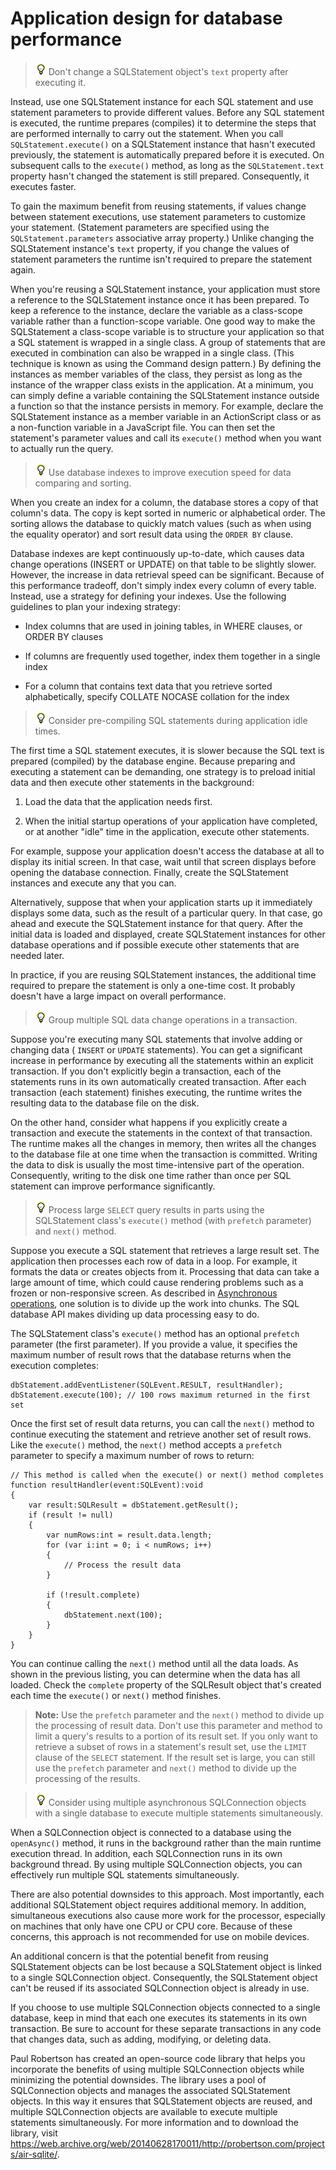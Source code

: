 # Application design for database performance

> ![](../img/tip_help.png) Don't change a SQLStatement object's `text` property
> after executing it.

Instead, use one SQLStatement instance for each SQL statement and use statement
parameters to provide different values. Before any SQL statement is executed,
the runtime prepares (compiles) it to determine the steps that are performed
internally to carry out the statement. When you call `SQLStatement.execute()` on
a SQLStatement instance that hasn't executed previously, the statement is
automatically prepared before it is executed. On subsequent calls to the
`execute()` method, as long as the `SQLStatement.text` property hasn't changed
the statement is still prepared. Consequently, it executes faster.

To gain the maximum benefit from reusing statements, if values change between
statement executions, use statement parameters to customize your statement.
(Statement parameters are specified using the `SQLStatement.parameters`
associative array property.) Unlike changing the SQLStatement instance's `text`
property, if you change the values of statement parameters the runtime isn't
required to prepare the statement again.

When you're reusing a SQLStatement instance, your application must store a
reference to the SQLStatement instance once it has been prepared. To keep a
reference to the instance, declare the variable as a class-scope variable rather
than a function-scope variable. One good way to make the SQLStatement a
class-scope variable is to structure your application so that a SQL statement is
wrapped in a single class. A group of statements that are executed in
combination can also be wrapped in a single class. (This technique is known as
using the Command design pattern.) By defining the instances as member variables
of the class, they persist as long as the instance of the wrapper class exists
in the application. At a minimum, you can simply define a variable containing
the SQLStatement instance outside a function so that the instance persists in
memory. For example, declare the SQLStatement instance as a member variable in
an ActionScript class or as a non-function variable in a JavaScript file. You
can then set the statement's parameter values and call its `execute()` method
when you want to actually run the query.

> ![](../img/tip_help.png) Use database indexes to improve execution speed for
> data comparing and sorting.

When you create an index for a column, the database stores a copy of that
column's data. The copy is kept sorted in numeric or alphabetical order. The
sorting allows the database to quickly match values (such as when using the
equality operator) and sort result data using the `ORDER BY` clause.

Database indexes are kept continuously up-to-date, which causes data change
operations (INSERT or UPDATE) on that table to be slightly slower. However, the
increase in data retrieval speed can be significant. Because of this performance
tradeoff, don't simply index every column of every table. Instead, use a
strategy for defining your indexes. Use the following guidelines to plan your
indexing strategy:

- Index columns that are used in joining tables, in WHERE clauses, or ORDER BY
  clauses

- If columns are frequently used together, index them together in a single index

- For a column that contains text data that you retrieve sorted alphabetically,
  specify COLLATE NOCASE collation for the index

> ![](../img/tip_help.png) Consider pre-compiling SQL statements during
> application idle times.

The first time a SQL statement executes, it is slower because the SQL text is
prepared (compiled) by the database engine. Because preparing and executing a
statement can be demanding, one strategy is to preload initial data and then
execute other statements in the background:

1.  Load the data that the application needs first.

2.  When the initial startup operations of your application have completed, or
    at another "idle" time in the application, execute other statements.

For example, suppose your application doesn't access the database at all to
display its initial screen. In that case, wait until that screen displays before
opening the database connection. Finally, create the SQLStatement instances and
execute any that you can.

Alternatively, suppose that when your application starts up it immediately
displays some data, such as the result of a particular query. In that case, go
ahead and execute the SQLStatement instance for that query. After the initial
data is loaded and displayed, create SQLStatement instances for other database
operations and if possible execute other statements that are needed later.

In practice, if you are reusing SQLStatement instances, the additional time
required to prepare the statement is only a one-time cost. It probably doesn't
have a large impact on overall performance.

> ![](../img/tip_help.png) Group multiple SQL data change operations in a
> transaction.

Suppose you're executing many SQL statements that involve adding or changing
data ( `INSERT` or `UPDATE` statements). You can get a significant increase in
performance by executing all the statements within an explicit transaction. If
you don't explicitly begin a transaction, each of the statements runs in its own
automatically created transaction. After each transaction (each statement)
finishes executing, the runtime writes the resulting data to the database file
on the disk.

On the other hand, consider what happens if you explicitly create a transaction
and execute the statements in the context of that transaction. The runtime makes
all the changes in memory, then writes all the changes to the database file at
one time when the transaction is committed. Writing the data to disk is usually
the most time-intensive part of the operation. Consequently, writing to the disk
one time rather than once per SQL statement can improve performance
significantly.

> ![](../img/tip_help.png) Process large `SELECT` query results in parts using
> the SQLStatement class's `execute()` method (with `prefetch` parameter) and
> `next()` method.

Suppose you execute a SQL statement that retrieves a large result set. The
application then processes each row of data in a loop. For example, it formats
the data or creates objects from it. Processing that data can take a large
amount of time, which could cause rendering problems such as a frozen or
non-responsive screen. As described in
[Asynchronous operations](../rendering-performance/asynchronous-operations.md),
one solution is to divide up the work into chunks. The SQL database API makes
dividing up data processing easy to do.

The SQLStatement class's `execute()` method has an optional `prefetch` parameter
(the first parameter). If you provide a value, it specifies the maximum number
of result rows that the database returns when the execution completes:

    dbStatement.addEventListener(SQLEvent.RESULT, resultHandler);
    dbStatement.execute(100); // 100 rows maximum returned in the first set

Once the first set of result data returns, you can call the `next()` method to
continue executing the statement and retrieve another set of result rows. Like
the `execute()` method, the `next()` method accepts a `prefetch` parameter to
specify a maximum number of rows to return:

    // This method is called when the execute() or next() method completes
    function resultHandler(event:SQLEvent):void
    {
        var result:SQLResult = dbStatement.getResult();
        if (result != null)
        {
            var numRows:int = result.data.length;
            for (var i:int = 0; i < numRows; i++)
            {
                // Process the result data
            }

            if (!result.complete)
            {
                dbStatement.next(100);
            }
        }
    }

You can continue calling the `next()` method until all the data loads. As shown
in the previous listing, you can determine when the data has all loaded. Check
the `complete` property of the SQLResult object that's created each time the
`execute()` or `next()` method finishes.

> **Note:** Use the `prefetch` parameter and the `next()` method to divide up
> the processing of result data. Don't use this parameter and method to limit a
> query's results to a portion of its result set. If you only want to retrieve a
> subset of rows in a statement's result set, use the `LIMIT` clause of the
> `SELECT` statement. If the result set is large, you can still use the
> `prefetch` parameter and `next()` method to divide up the processing of the
> results.

> ![](../img/tip_help.png) Consider using multiple asynchronous SQLConnection
> objects with a single database to execute multiple statements simultaneously.

When a SQLConnection object is connected to a database using the `openAsync()`
method, it runs in the background rather than the main runtime execution thread.
In addition, each SQLConnection runs in its own background thread. By using
multiple SQLConnection objects, you can effectively run multiple SQL statements
simultaneously.

There are also potential downsides to this approach. Most importantly, each
additional SQLStatement object requires additional memory. In addition,
simultaneous executions also cause more work for the processor, especially on
machines that only have one CPU or CPU core. Because of these concerns, this
approach is not recommended for use on mobile devices.

An additional concern is that the potential benefit from reusing SQLStatement
objects can be lost because a SQLStatement object is linked to a single
SQLConnection object. Consequently, the SQLStatement object can't be reused if
its associated SQLConnection object is already in use.

If you choose to use multiple SQLConnection objects connected to a single
database, keep in mind that each one executes its statements in its own
transaction. Be sure to account for these separate transactions in any code that
changes data, such as adding, modifying, or deleting data.

Paul Robertson has created an open-source code library that helps you
incorporate the benefits of using multiple SQLConnection objects while
minimizing the potential downsides. The library uses a pool of SQLConnection
objects and manages the associated SQLStatement objects. In this way it ensures
that SQLStatement objects are reused, and multiple SQLConnection objects are
available to execute multiple statements simultaneously. For more information
and to download the library, visit
<https://web.archive.org/web/20140628170011/http://probertson.com/projects/air-sqlite/>.
